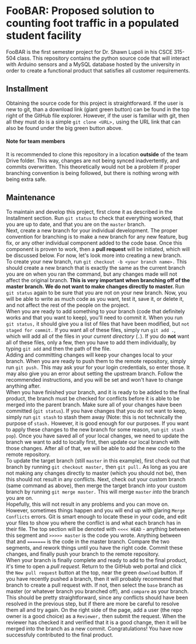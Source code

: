 # FooBAR: Proposed solution to counting foot traffic in a populated student facility

FooBAR is the first semester project for Dr. Shawn Lupoli in his CSCE 315-504 class. This repository contains the python source code that will interact with Arduino sensors and a MySQL database hosted by the university in order to create a functional product that satisfies all customer requirements.

## Installment
Obtaining the source code for this project is straightforward. If the user is new to git, than a download link (giant green button) can be found in the top right of the GitHub file explorer. However, if the user is familiar with git, then all they must do is a simple `git clone <URL>,` using the URL link that can also be found under the big green button above.

#### Note for team members
It is recommended to clone this repository in a location <b>outside</b> of the team Drive folder. This way, changes are not being synced inadvertently, and commits overwritten. This theoretically would not be a problem if proper branching convention is being followed, but there is nothing wrong with being extra safe.

## Maintenance
To maintain and develop this project, first clone it as described in the Installment section. Run `git status` to check that everything worked, that you are up to date, and that you are on the `master` branch.<br/>
Next, create a new branch for your individual development. The proper convention for branching is to make a new branch for any new feature, bug fix, or any other individual component added to the code base. Once this component is proven to work, then a <b>pull request</b> will be initiated, which will be discussed below. For now, let's look more into creating a new branch. </br>
To create your new branch, run `git checkout -b <your branch name>.` This should create a new branch that is exactly the same as the current branch you are on when you ran the command, but any changes made will not affect the original branch. <b> This is very important when branching off of the master branch. We do not want to make changes directly to master. </b> Run `git status` again to be sure that you are not on your new branch. Now, you will be able to write as much code as you want, test it, save it, or delete it, and not affect the rest of the people on the project. <br/>
When you are ready to add something to your branch (code that definitely works and that you want to keep), you'll need to commit it. When you run `git status,` it should give you a list of files that have been modified, but `not staged for commit.` If you want all of these files, simply run `git add .`, which will add all of the files in your <i>current directory</i> (`.`). If you do <b>not</b> want all of these files, only a few, then you have to add them individually, by typing `git add` and then the path of the file. <br/>
Adding and committing changes will keep your changes local to your branch. When you are ready to push them to the remote repository, simply run `git push.` This may ask your for your login credentials, so enter those. It may also give you an error about setting the upstream branch. Follow the recommended instructions, and you will be set and won't have to change anything after. <br/>
When you have finished your branch, and it is ready to be added to the final product, the branch must be checked for conflicts before it is able to be merged into the parent branch. Make sure all of your changes have been committed (`git status`). If you have changes that you do not want to keep, simply run `git stash` to stash them away (Note: this is not technically the purpose of `stash.` However, it is good enough for our purposes. If you want to apply these changes to the new branch for some reason, run `git stash pop`). Once you have saved all of your local changes, we need to update the branch we want to add to locally first, then update our local branch with those changes. After all of that, we will be able to add the new code to the remote repository.<br/>
To update the target branch (still `master` in this example), first check out that branch by running `git checkout master,` then `git pull.` As long as you are not making any changes directly to master (which you should not be), then this should not result in any conflicts. Next, check out your custom branch (same command as above), then merge the target branch into your custom branch by running `git merge master.` This will merge `master` <i>into</i> the branch you are on.<br/>
Hopefully, this will not result in any problems and you can move on. However, sometimes things happen and you will end up with glaring `Merge Conflicts` errors. Git is smart enough to locate these in your code, and edit your files to show you where the conflict is and what each branch has in their file. The top section will be denoted with `<<<< HEAD` - anything between this segment and `>>>>> master` is the code you wrote. Anything between that and `=======` is the code in the master branch. Compare the two segments, and rework things until you have the right code. Commit these changes, and finally push your branch to the remote repository.<br/>
When your branch is finally complete and ready to add to the final product, it's time to open a <i>pull request</i>. Return to the GitHub web portal and click the `New pull request` button at the top, near the green `download` button. If you have recently pushed a branch, then it will probably recommend that branch to create a pull request with. If not, then select the `base` branch as master (or whatever branch you branched off), and `compare` as your branch. This should be pretty straightforward, since any conflicts should have been resolved in the previous step, but if there are more be careful to resolve them all and try again. On the right side of the page, add a user (the repo owner is a good choice) as a `Reviewer,` then submit the request. When the reviewer has checked it and verified that it is a good change, then it will be merged into the branch as a new commit. Congratulations! You have now successfuly contributed to the final product.
